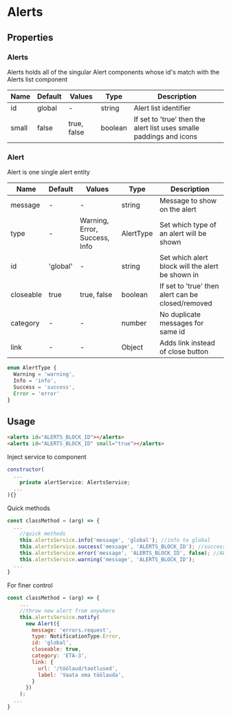 # Alerts

## Properties

### Alerts

Alerts holds all of the singular Alert components whose id's match with the Alerts list component

| Name  | Default  | Values  |  Type | Description  |
|---|---|---|---|---|
| id | global | - | string | Alert list identifier
| small | false | true, false | boolean | If set to 'true' then the alert list uses smalle paddings and icons 

### Alert

Alert is one single alert entity

| Name  | Default  | Values  |  Type | Description  |
|---|---|---|---|---|
| message | - | - | string | Message to show on the alert
| type | - | Warning, Error, Success, Info | AlertType | Set which type of an alert will be shown
| id | 'global' | - | string | Set which alert block will the alert be shown in
| closeable | true | true, false | boolean | If set to 'true' then alert can be closed/removed
| category | - | - | number | No duplicate messages for same id
| link | - | - | Object | Adds link instead of close button

```js
enum AlertType {
  Warning = 'warning',
  Info = 'info',
  Success = 'success',
  Error = 'error'
}
```

## Usage

```html
<alerts id="ALERTS_BLOCK_ID"></alerts>
<alerts id="ALERTS_BLOCK_ID" small="true"></alerts>
```


Inject service to component

```js
constructor(
  ...
    private alertService: AlertsService;
  ...
){}
```
Quick methods

```js
const classMethod = (arg) => {
  ...
    //quick methods
    this.alertsService.info('message', 'global'); //info to global
    this.alertsService.success('message', 'ALERTS_BLOCK_ID'); //success to ALERTS_BLOCK_ID alert list
    this.alertsService.error('message', 'ALERTS_BLOCK_ID', false); //ALERTS_BLOCK_ID, not closable
    this.alertsService.warning('message', 'ALERTS_BLOCK_ID');
  ...
}
```
For finer control

```js
const classMethod = (arg) => {
    ...
    //throw new alert from anywhere
    this.alertsService.notify(
      new Alert({
        message: 'errors.request',
        type: NotificationType.Error,
        id: 'global',
        closeable: true,
        category: 'ETA-3',
        link: {
          url: '/töölaud/taotlused',
          label: 'Vaata oma töölauda',
        }
      })
    );
  ...
}
```